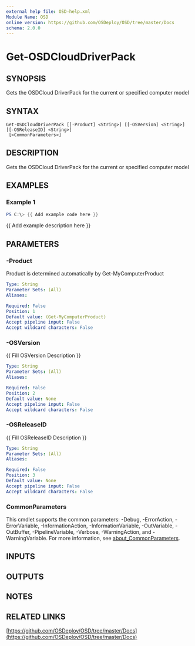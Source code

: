 ```yaml
---
external help file: OSD-help.xml
Module Name: OSD
online version: https://github.com/OSDeploy/OSD/tree/master/Docs
schema: 2.0.0
---
```


# Get-OSDCloudDriverPack

## SYNOPSIS
Gets the OSDCloud DriverPack for the current or specified computer model

## SYNTAX

```
Get-OSDCloudDriverPack [[-Product] <String>] [[-OSVersion] <String>] [[-OSReleaseID] <String>]
 [<CommonParameters>]
```

## DESCRIPTION
Gets the OSDCloud DriverPack for the current or specified computer model

## EXAMPLES

### Example 1
```powershell
PS C:\> {{ Add example code here }}
```

{{ Add example description here }}

## PARAMETERS

### -Product
Product is determined automatically by Get-MyComputerProduct

```yaml
Type: String
Parameter Sets: (All)
Aliases:

Required: False
Position: 1
Default value: (Get-MyComputerProduct)
Accept pipeline input: False
Accept wildcard characters: False
```

### -OSVersion
{{ Fill OSVersion Description }}

```yaml
Type: String
Parameter Sets: (All)
Aliases:

Required: False
Position: 2
Default value: None
Accept pipeline input: False
Accept wildcard characters: False
```

### -OSReleaseID
{{ Fill OSReleaseID Description }}

```yaml
Type: String
Parameter Sets: (All)
Aliases:

Required: False
Position: 3
Default value: None
Accept pipeline input: False
Accept wildcard characters: False
```

### CommonParameters
This cmdlet supports the common parameters: -Debug, -ErrorAction, -ErrorVariable, -InformationAction, -InformationVariable, -OutVariable, -OutBuffer, -PipelineVariable, -Verbose, -WarningAction, and -WarningVariable. For more information, see [about_CommonParameters](http://go.microsoft.com/fwlink/?LinkID=113216).

## INPUTS

## OUTPUTS

## NOTES

## RELATED LINKS

[https://github.com/OSDeploy/OSD/tree/master/Docs](https://github.com/OSDeploy/OSD/tree/master/Docs)

